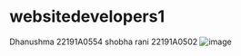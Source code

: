 # websitedevelopers1
Dhanushma   22191A0554
shobha rani  22191A0502
![image](https://github.com/Dhanushmaarella/websitedevelopers1/assets/129205410/8917e41f-d3e7-4bfc-a172-ec804cd4784e)
